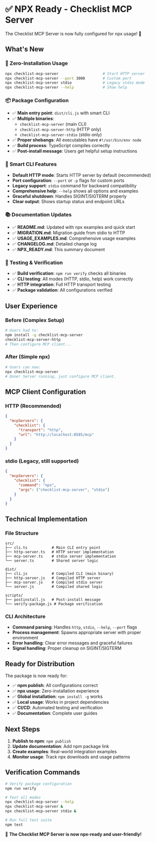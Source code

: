 # ✅ NPX Ready - Checklist MCP Server

The Checklist MCP Server is now fully configured for npx usage! 🎉

## What's New

### 🚀 Zero-Installation Usage
```bash
npx checklist-mcp-server                    # Start HTTP server
npx checklist-mcp-server --port 3000        # Custom port
npx checklist-mcp-server stdio              # Legacy stdio mode
npx checklist-mcp-server --help             # Show help
```

### 📦 Package Configuration
- ✅ **Main entry point**: `dist/cli.js` with smart CLI
- ✅ **Multiple binaries**: 
  - `checklist-mcp-server` (main CLI)
  - `checklist-mcp-server-http` (HTTP only)
  - `checklist-mcp-server-stdio` (stdio only)
- ✅ **Proper shebangs**: All executables have `#!/usr/bin/env node`
- ✅ **Build process**: TypeScript compiles correctly
- ✅ **Post-install message**: Users get helpful setup instructions

### 🔧 Smart CLI Features
- **Default HTTP mode**: Starts HTTP server by default (recommended)
- **Port configuration**: `--port` or `-p` flags for custom ports
- **Legacy support**: `stdio` command for backward compatibility
- **Comprehensive help**: `--help` shows all options and examples
- **Graceful shutdown**: Handles SIGINT/SIGTERM properly
- **Clear output**: Shows startup status and endpoint URLs

### 📚 Documentation Updates
- ✅ **README.md**: Updated with npx examples and quick start
- ✅ **MIGRATION.md**: Migration guide from stdio to HTTP
- ✅ **USAGE_EXAMPLES.md**: Comprehensive usage examples
- ✅ **CHANGELOG.md**: Detailed change log
- ✅ **NPX_READY.md**: This summary document

### 🧪 Testing & Verification
- ✅ **Build verification**: `npm run verify` checks all binaries
- ✅ **CLI testing**: All modes (HTTP, stdio, help) work correctly
- ✅ **HTTP integration**: Full HTTP transport testing
- ✅ **Package validation**: All configurations verified

## User Experience

### Before (Complex Setup)
```bash
# Users had to:
npm install -g checklist-mcp-server
checklist-mcp-server-http
# Then configure MCP client...
```

### After (Simple npx)
```bash
# Users can now:
npx checklist-mcp-server
# Done! Server running, just configure MCP client.
```

## MCP Client Configuration

### HTTP (Recommended)
```json
{
  "mcpServers": {
    "checklist": {
      "transport": "http",
      "url": "http://localhost:8585/mcp"
    }
  }
}
```

### stdio (Legacy, still supported)
```json
{
  "mcpServers": {
    "checklist": {
      "command": "npx",
      "args": ["checklist-mcp-server", "stdio"]
    }
  }
}
```

## Technical Implementation

### File Structure
```
src/
├── cli.ts           # Main CLI entry point
├── http-server.ts   # HTTP server implementation
├── mcp-server.ts    # stdio server implementation
└── server.ts        # Shared server logic

dist/
├── cli.js           # Compiled CLI (main binary)
├── http-server.js   # Compiled HTTP server
├── mcp-server.js    # Compiled stdio server
└── server.js        # Compiled shared logic

scripts/
├── postinstall.js   # Post-install message
└── verify-package.js # Package verification
```

### CLI Architecture
- **Command parsing**: Handles `http`, `stdio`, `--help`, `--port` flags
- **Process management**: Spawns appropriate server with proper environment
- **Error handling**: Clear error messages and graceful failures
- **Signal handling**: Proper cleanup on SIGINT/SIGTERM

## Ready for Distribution

The package is now ready for:
- ✅ **npm publish**: All configurations correct
- ✅ **npx usage**: Zero-installation experience
- ✅ **Global installation**: `npm install -g` works
- ✅ **Local usage**: Works in project dependencies
- ✅ **CI/CD**: Automated testing and verification
- ✅ **Documentation**: Complete user guides

## Next Steps

1. **Publish to npm**: `npm publish`
2. **Update documentation**: Add npm package link
3. **Create examples**: Real-world integration examples
4. **Monitor usage**: Track npx downloads and usage patterns

## Verification Commands

```bash
# Verify package configuration
npm run verify

# Test all modes
npx checklist-mcp-server --help
npx checklist-mcp-server &
npx checklist-mcp-server stdio &

# Run full test suite
npm test
```

🎉 **The Checklist MCP Server is now npx-ready and user-friendly!**